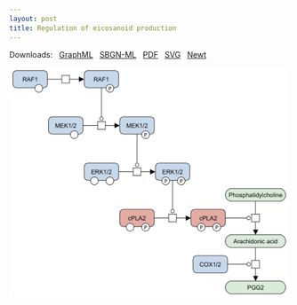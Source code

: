 ```yaml
---
layout: post
title: Regulation of eicosanoid production
---
```


Downloads: &nbsp; 
[GraphML](../downloads/F002-eicosanoids.graphml) &nbsp; 
[SBGN-ML](../downloads/F002-eicosanoids.sbgn) &nbsp;
[PDF](../downloads/F002-eicosanoids.pdf) &nbsp; 
[SVG](../downloads/F002-eicosanoids.svg) &nbsp;
[Newt](http://web.newteditor.org/?URL=http://metabolismregulation.org/downloads/F002-eicosanoids.sbgn) &nbsp;
<!--<a href="/eicosanoids/"><img id="logo" src="/images/figure02v04.png" style="width:100%;"/></a>-->
<p align="middle"><a href="/glycolysis/"><img id="image" src="/downloads/F002-eicosanoids.png" width="600"/></a></p>
